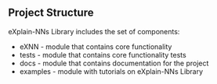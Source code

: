 ## Project Structure

eXplain-NNs Library includes the set of components:
* eXNN - module that contains core functionality
* tests - module that contains core functionality tests
* docs - module that contains documentation for the project
* examples - module with tutorials on eXplain-NNs Library